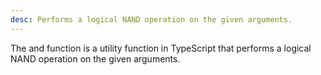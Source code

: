 ```yaml
---
desc: Performs a logical NAND operation on the given arguments.
---
```


The and function is a utility function in TypeScript that performs a
logical NAND operation on the given arguments.
